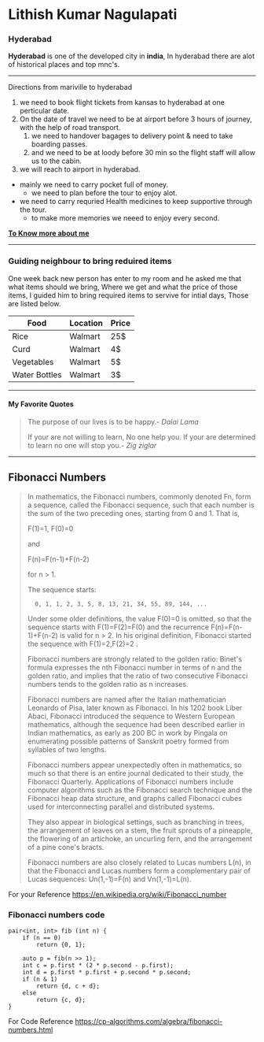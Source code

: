 # Lithish Kumar Nagulapati
### Hyderabad
**Hyderabad** is one of the developed city in **india**, In hyderabad there are alot of historical places and top mnc's.
****
Directions from mariville to hyderabad

1. we need to book flight tickets from kansas to hyderabad at one perticular date.
2. On the date of travel we need to be at airport before 3 hours of journey, with the help of road transport.
    1. we need to handover bagages to delivery point & need to take boarding passes.
    2. and we need to be at loody before 30 min so the flight staff will allow us to the cabin.
3. we will reach to airport in hyderabad.

* mainly we need to carry pocket full of money.
    * we need to plan before the tour to enjoy alot.
* we need to carry requried Health medicines to keep supportive through the tour.
    * to make more memories we neeed to enjoy every second.

**[To Know more about me](AboutMe.md)**
****
### Guiding neighbour to bring reduired items 
 One week back new person has enter to my room and he asked me that what items should we bring, Where we get and what the price of those items, I guided him to bring required items to servive for intial days, Those are listed below.

|Food |Location |Price|
|---|---|---| 
|Rice|Walmart|25$|
|Curd|Walmart|4$|
|Vegetables|Walmart|5$|
|Water Bottles|Walmart|3$|
****
#### My Favorite Quotes
> The purpose of our lives is to be happy.- *Dalai Lama*
>
> If your are not willing to learn, No one  help you. If your are determined to learn no one will stop you.- *Zig ziglar*
***
## Fibonacci Numbers
>In mathematics, the Fibonacci numbers, commonly denoted Fn, form a sequence, called the Fibonacci sequence, such that each number is the sum of the two preceding ones, starting from 0 and 1. That is,
>
>F(1)=1, F(0)=0
>
>and
>
>F(n)=F(n-1)+F(n-2)
>
>for n > 1.
>
>The sequence starts:
>
>       0, 1, 1, 2, 3, 5, 8, 13, 21, 34, 55, 89, 144, ...
>
>Under some older definitions, the value F(0)=0 is omitted, so that the sequence starts with F(1)=F(2)=F(0) and the recurrence F(n)=F(n-1)+F(n-2) is valid for n > 2. In his original definition, Fibonacci started the sequence with F(1)=2,F(2)=2 .
>
>Fibonacci numbers are strongly related to the golden ratio: Binet's formula expresses the nth Fibonacci number in terms of n and the golden ratio, and implies that the ratio of two consecutive Fibonacci numbers tends to the golden ratio as n increases.
>
>Fibonacci numbers are named after the Italian mathematician Leonardo of Pisa, later known as Fibonacci. In his 1202 book Liber Abaci, Fibonacci introduced the sequence to Western European mathematics, although the sequence had been described earlier in Indian mathematics, as early as 200 BC in work by Pingala on enumerating possible patterns of Sanskrit poetry formed from syllables of two lengths.
>
>Fibonacci numbers appear unexpectedly often in mathematics, so much so that there is an entire journal dedicated to their study, the Fibonacci Quarterly. Applications of Fibonacci numbers include computer algorithms such as the Fibonacci search technique and the Fibonacci heap data structure, and graphs called Fibonacci cubes used for interconnecting parallel and distributed systems.
>
>They also appear in biological settings, such as branching in trees, the arrangement of leaves on a stem, the fruit sprouts of a pineapple, the flowering of an artichoke, an uncurling fern, and the arrangement of a pine cone's bracts.
>
>Fibonacci numbers are also closely related to Lucas numbers L(n), in that the Fibonacci and Lucas numbers form a complementary pair of Lucas sequences: Un(1,-1)=F(n) and Vn(1,-1)=L(n).

For your Reference <https://en.wikipedia.org/wiki/Fibonacci_number>
### Fibonacci numbers code
```
pair<int, int> fib (int n) {
    if (n == 0)
        return {0, 1};

    auto p = fib(n >> 1);
    int c = p.first * (2 * p.second - p.first);
    int d = p.first * p.first + p.second * p.second;
    if (n & 1)
        return {d, c + d};
    else
        return {c, d};
}
```

For Code Reference <https://cp-algorithms.com/algebra/fibonacci-numbers.html>